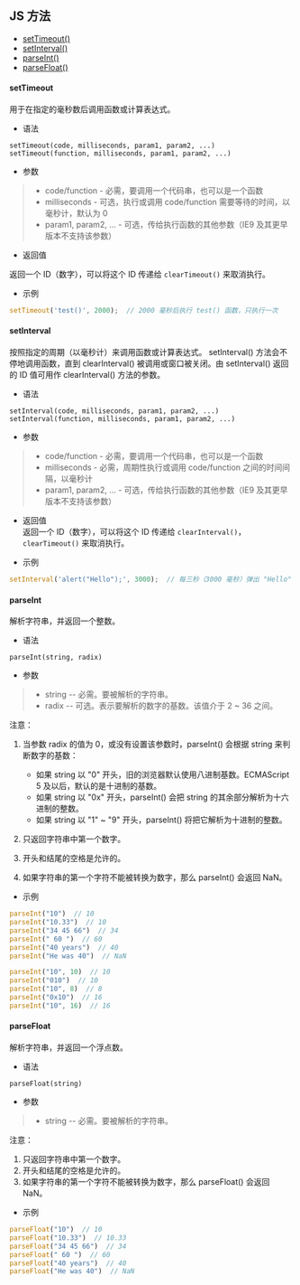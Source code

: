 ## JS 方法


- [setTimeout()](#setTimeout)  
- [setInterval()](#setInterval)  
- [parseInt()](#parseInt)  
- [parseFloat()](#parseFloat)  


#### setTimeout
用于在指定的毫秒数后调用函数或计算表达式。

- 语法
```text
setTimeout(code, milliseconds, param1, param2, ...)
setTimeout(function, milliseconds, param1, param2, ...)
```

- 参数
> - code/function - 必需，要调用一个代码串，也可以是一个函数
> - milliseconds - 可选，执行或调用 code/function 需要等待的时间，以毫秒计，默认为 0
> - param1, param2, ... - 可选，传给执行函数的其他参数（IE9 及其更早版本不支持该参数）

- 返回值

返回一个 ID（数字），可以将这个 ID 传递给 `clearTimeout()` 来取消执行。

- 示例
```js
setTimeout('test()', 2000);  // 2000 毫秒后执行 test() 函数，只执行一次
```


#### setInterval
按照指定的周期（以毫秒计）来调用函数或计算表达式。
setInterval() 方法会不停地调用函数，直到 clearInterval() 被调用或窗口被关闭。由 setInterval() 返回的 ID 值可用作 clearInterval() 方法的参数。

- 语法
```text
setInterval(code, milliseconds, param1, param2, ...)
setInterval(function, milliseconds, param1, param2, ...)
```

- 参数
> - code/function - 必需，要调用一个代码串，也可以是一个函数
> - milliseconds - 必需，周期性执行或调用 code/function 之间的时间间隔，以毫秒计
> - param1, param2, ... - 可选，传给执行函数的其他参数（IE9 及其更早版本不支持该参数）

- 返回值  
返回一个 ID（数字），可以将这个 ID 传递给 `clearInterval()`，`clearTimeout()` 来取消执行。

- 示例
```js
setInterval('alert("Hello");', 3000);  // 每三秒（3000 毫秒）弹出 "Hello"
```


#### parseInt
解析字符串，并返回一个整数。

- 语法
```text
parseInt(string, radix)
```

- 参数
> - string -- 必需。要被解析的字符串。
> - radix -- 可选。表示要解析的数字的基数。该值介于 2 ~ 36 之间。

注意：
1. 当参数 radix 的值为 0，或没有设置该参数时，parseInt() 会根据 string 来判断数字的基数：  
    - 如果 string 以 "0" 开头，旧的浏览器默认使用八进制基数。ECMAScript 5 及以后，默认的是十进制的基数。
    - 如果 string 以 "0x" 开头，parseInt() 会把 string 的其余部分解析为十六进制的整数。
    - 如果 string 以 "1" ~ "9" 开头，parseInt() 将把它解析为十进制的整数。

2. 只返回字符串中第一个数字。
3. 开头和结尾的空格是允许的。
4. 如果字符串的第一个字符不能被转换为数字，那么 parseInt() 会返回 NaN。

- 示例
```js
parseInt("10")  // 10
parseInt("10.33")  // 10
parseInt("34 45 66")  // 34
parseInt(" 60 ")  // 60
parseInt("40 years")  // 40
parseInt("He was 40")  // NaN

parseInt("10", 10)  // 10
parseInt("010")  // 10
parseInt("10", 8)  // 8
parseInt("0x10")  // 16
parseInt("10", 16)  // 16
```


#### parseFloat
解析字符串，并返回一个浮点数。

- 语法
```text
parseFloat(string)
```

- 参数
> - string -- 必需。要被解析的字符串。

注意：
1. 只返回字符串中第一个数字。
2. 开头和结尾的空格是允许的。
3. 如果字符串的第一个字符不能被转换为数字，那么 parseFloat() 会返回 NaN。

- 示例
```js
parseFloat("10")  // 10
parseFloat("10.33")  // 10.33
parseFloat("34 45 66")  // 34
parseFloat(" 60 ")  // 60
parseFloat("40 years")  // 40
parseFloat("He was 40")  // NaN
```